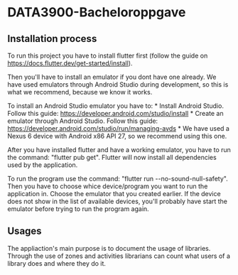 # DATA3900-Bacheloroppgave

## Installation process

To run this project you have to install flutter first (follow the guide on https://docs.flutter.dev/get-started/install).

Then you'll have to install an emulator if you dont have one already. We have used emulators through Android Studio during development, so this is what we recommend, because we know it works. 

To install an Android Studio emulator you have to: 
    * Install Android Studio. Follow this guide: https://developer.android.com/studio/install
    * Create an emulator through Android Studio. Follow this guide: https://developer.android.com/studio/run/managing-avds
        * We have used a Nexus 6 device with Android x86 API 27, so we recommend using this one.

After you have installed flutter and have a working emulator, you have to run the command: "flutter pub get". Flutter will now install all dependencies used by the application.

To run the program use the command: "flutter run --no-sound-null-safety". Then you have to choose whice device/program you want to run the application in. Choose the emulator that you created earlier. If the device does not show in the list of available devices, you'll probably have start the emulator before trying to run the program again.

## Usages

The appliaction's main purpose is to document the usage of libraries. Through the use of zones and activities librarians can count what users of a library does and where they do it.
